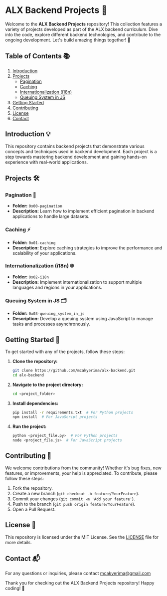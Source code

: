 # ALX Backend Projects 🚀

Welcome to the **ALX Backend Projects** repository! This collection features a variety of projects developed as part of the ALX backend curriculum. Dive into the code, explore different backend technologies, and contribute to the ongoing development. Let's build amazing things together! 🌟

## Table of Contents 📚
1. [Introduction](#introduction)
2. [Projects](#projects)
    - [Pagination](#pagination)
    - [Caching](#caching)
    - [Internationalization (i18n)](#internationalization-i18n)
    - [Queuing System in JS](#queuing-system-in-js)
3. [Getting Started](#getting-started)
4. [Contributing](#contributing)
5. [License](#license)
6. [Contact](#contact)

## Introduction 💡
This repository contains backend projects that demonstrate various concepts and techniques used in backend development. Each project is a step towards mastering backend development and gaining hands-on experience with real-world applications.

## Projects 🛠️
### Pagination 📄
- **Folder:** `0x00-pagination`
- **Description:** Learn how to implement efficient pagination in backend applications to handle large datasets.

### Caching ⚡
- **Folder:** `0x01-caching`
- **Description:** Explore caching strategies to improve the performance and scalability of your applications.

### Internationalization (i18n) 🌐
- **Folder:** `0x02-i18n`
- **Description:** Implement internationalization to support multiple languages and regions in your applications.

### Queuing System in JS 🗂️
- **Folder:** `0x03-queuing_system_in_js`
- **Description:** Develop a queuing system using JavaScript to manage tasks and processes asynchronously.

## Getting Started 🚀
To get started with any of the projects, follow these steps:

1. **Clone the repository:**
    ```bash
    git clone https://github.com/mcakyerima/alx-backend.git
    cd alx-backend
    ```

2. **Navigate to the project directory:**
    ```bash
    cd <project_folder>
    ```

3. **Install dependencies:**
    ```bash
    pip install -r requirements.txt  # For Python projects
    npm install  # For JavaScript projects
    ```

4. **Run the project:**
    ```bash
    python <project_file.py>  # For Python projects
    node <project_file.js>  # For JavaScript projects
    ```

## Contributing 🤝
We welcome contributions from the community! Whether it's bug fixes, new features, or improvements, your help is appreciated. To contribute, please follow these steps:

1. Fork the repository.
2. Create a new branch (`git checkout -b feature/YourFeature`).
3. Commit your changes (`git commit -m 'Add your feature'`).
4. Push to the branch (`git push origin feature/YourFeature`).
5. Open a Pull Request.

## License 📄
This repository is licensed under the MIT License. See the [LICENSE](LICENSE) file for more details.

## Contact 📬
For any questions or inquiries, please contact mcakyerima@gmail.com

Thank you for checking out the ALX Backend Projects repository! Happy coding! 🎉
